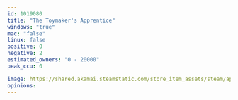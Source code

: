 ```yaml
---
id: 1019080
title: "The Toymaker's Apprentice"
windows: "true"
mac: "false"
linux: false
positive: 0
negative: 2
estimated_owners: "0 - 20000"
peak_ccu: 0

image: https://shared.akamai.steamstatic.com/store_item_assets/steam/apps/1019080/header.jpg?t=1558727958
opinions:
---
```

